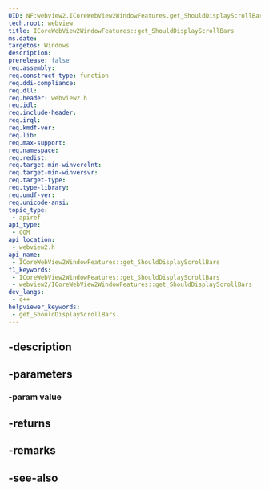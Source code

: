 ```yaml
---
UID: NF:webview2.ICoreWebView2WindowFeatures.get_ShouldDisplayScrollBars
tech.root: webview
title: ICoreWebView2WindowFeatures::get_ShouldDisplayScrollBars
ms.date: 
targetos: Windows
description: 
prerelease: false
req.assembly: 
req.construct-type: function
req.ddi-compliance: 
req.dll: 
req.header: webview2.h
req.idl: 
req.include-header: 
req.irql: 
req.kmdf-ver: 
req.lib: 
req.max-support: 
req.namespace: 
req.redist: 
req.target-min-winverclnt: 
req.target-min-winversvr: 
req.target-type: 
req.type-library: 
req.umdf-ver: 
req.unicode-ansi: 
topic_type:
 - apiref
api_type:
 - COM
api_location:
 - webview2.h
api_name:
 - ICoreWebView2WindowFeatures::get_ShouldDisplayScrollBars
f1_keywords:
 - ICoreWebView2WindowFeatures::get_ShouldDisplayScrollBars
 - webview2/ICoreWebView2WindowFeatures::get_ShouldDisplayScrollBars
dev_langs:
 - c++
helpviewer_keywords:
 - get_ShouldDisplayScrollBars
---
```


## -description

## -parameters

### -param value

## -returns

## -remarks

## -see-also

